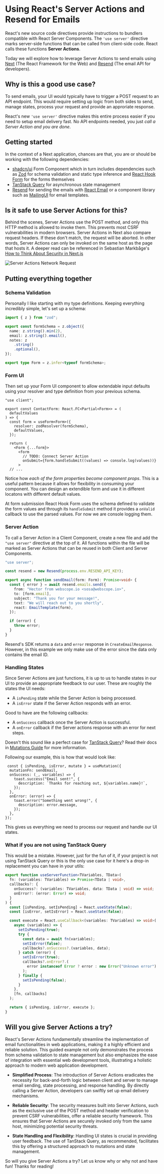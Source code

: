 # Using React's Server Actions and Resend for Emails

React's new source code directives provide instructions to bundlers compatible with React Server Components. The `'use server'` directive marks server-side functions that can be called from client-side code. React calls these functions **Server Actions**.

Today we will explore how to leverage Server Actions to send emails using [Next](https://nextjs.org/) (The React Framework for the Web) and [Resend](https://resend.com/) (The email API for developers).

## Why is this a good use case?

To send emails, your UI would typically have to trigger a POST request to an API endpoint. This would require setting up logic from both sides to send, manage states, process your request and provide an approriate response.

React's new `'use server'` directive makes this entire process easier if you need to setup email delivery fast. No API endpoints needed, you just *call a Server Action and you are done*.

## Getting started

In the context of a Next application, chances are that, you are or should be working with the following dependencies:
* [shadcn/ui](https://ui.shadcn.com/) Form Component which in turn includes dependencies such as [Zod](https://zod.dev/) for schema validation and static type inference and [React Hook Form](https://react-hook-form.com/) for the forms themselves
* [TanStack Query](https://tanstack.com/query/latest) for asynchronous state management
* [Resend](https://resend.com/) for sending the emails with [React Email](https://react.email/) or a component library such as [MailingUI](https://mailingui.com) for email templates.

## Is it safe to use Server Actions for this?

Behind the scenes, Server Actions use the POST method, and only this HTTP method is allowed to invoke them. This prevents most CSRF vulnerabilities in modern browsers. Server Actions in Next also compare request headers. If these don't match, the request will be aborted. In other words, Server Actions can only be invoked on the same host as the page that hosts it. A deeper read can be referenced in Sebastian Markbåge's [How to Think About Security in Next.js](https://nextjs.org/blog/security-nextjs-server-components-actions)

![Server Actions Network Request](/assets/server-actions-network-request.png "Server Actions Network Request")

## Putting everything together

### Schema Validation

Personally I like starting with my type definitions. Keeping everything incredibly simple, let's set up a schema:

``` ts
import { z } from "zod";

export const formSchema = z.object({
  name: z.string().min(2),
  email: z.string().email(),
  notes: z
    .string()
    .optional(),
});

export type Form = z.infer<typeof formSchema>;
```
### Form UI

Then set up your Form UI component to allow extendable input defaults using your resolver and type definition from your previous schema.

```tsx
"use client";

export const ContactForm: React.FC<Partial<Form>> = (
  defaultValues
) => {
  const form = useForm<Form>({
    resolver: zodResolver(formSchema),
    defaultValues,
  });

  return (
    <Form {...form}>
      <form
        // TODO: Connect Server Action
        onSubmit={form.handleSubmit((values) => console.log(values))}
      >
  // ...
```

Notice how *each of the form properties become component props*. This is a useful pattern because it allows for flexibility in consuming your component. You can design an extendible form and use it in different locatons with different default values.

At form submission React Hook Form uses the schema defined to validate the form values and through its `handleSubmit` method it provides a `onValid` callback to use the parsed values. For now we are console logging them.

### Server Action

To call a Server Action in a Client Component, create a new file and add the `"use server"` directive at the top of it. All functions within the file will be marked as Server Actions that can be reused in both Client and Server Components.

```ts
"use server";

const resend = new Resend(process.env.RESEND_API_KEY);

export async function sendEmail(form: Form): Promise<void> {
  const { error } = await resend.emails.send({
    from: "Hector from webscope.io <sosa@webscope.io>",
    to: [form.email],
    subject: "Thank you for your message!",
    text: "We will reach out to you shortly",
    react: EmailTemplate(form),
  });

  if (error) {
    throw error;
  }
}
```

Resend's SDK returns a `data` and `error` response in `CreateEmailResponse`. However, in this example we only make use of the error since the data only contains the email ID.

### Handling States

Since Server Actions are just functions, it is up to us to handle states in our UI to provide an appropriate feedback to our user. These are roughly the states the UI needs:
* A `isPending` state while the Server Action is being processed.
* A `isError` state if the Server Action responds with an error.

Good to have are the following callbacks:
* A `onSuccess` callback once the Server Action is successful.
* A `onError` callback if the Server actions response with an error for next steps.

Doesn't this sound like a perfect case for [TanStack Query](https://tanstack.com/query/latest)? Read their docs in [Mutations Guide](https://tanstack.com/query/latest/docs/framework/react/guides/mutations) for more information.

Following our example, this is how that would look like:

```tsx
 const { isPending, isError, mutate } = useMutation({
  mutationFn: sendEmail,
  onSuccess: (_, variables) => {
    toast.success("Email sent!", {
      description: `Thanks for reaching out, ${variables.name}!`,
    });
  },
  onError: (error) => {
    toast.error("Something went wrong!", {
      description: error.message,
    });
  },
});
```

This gives us everything we need to process our request and handle our UI states. 

### What if you are not using TanStack Query

This would be a mistake. However, just for the fun of it, if your project is not using TanStack Query or this is the only use case for it here's a drop-in replacement you can have in your utils:

```ts
export function useServerFunction<TVariables, TData>(
  fn: (variables: TVariables) => Promise<TData | void>,
  callbacks?: {
    onSuccess?: (variables: TVariables, data: TData | void) => void;
    onError?: (error: Error) => void;
  }
) {
  const [isPending, setIsPending] = React.useState(false);
  const [isError, setIsError] = React.useState(false);

  const execute = React.useCallback<(variables: TVariables) => void>(
    async (variables) => {
      setIsPending(true);
      try {
        const data = await fn(variables);
        setIsError(false);
        callbacks?.onSuccess?.(variables, data);
      } catch (error) {
        setIsError(true);
        callbacks?.onError?.(
          error instanceof Error ? error : new Error("Unknown error")
        );
      } finally {
        setIsPending(false);
      }
    },
    [fn, callbacks]
  );

  return { isPending, isError, execute };
}
```

## Will you give Server Actions a try?


React's Server Actions fundamentally streamline the implementation of email functionalities in web applications, making it a highly efficient and reliable solution. This guided example not only demonstrates the process from schema validation to state management but also emphasizes the ease of integration with essential web development tools, illustrating a holistic approach to modern web application development.

* **Simplified Process**: The introduction of Server Actions eradicates the necessity for back-and-forth logic between client and server to manage email sending, state processing, and response handling. By directly calling a Server Action, developers can swiftly set up email delivery mechanisms.

* **Reliable Security**: The security measures built into Server Actions, such as the exclusive use of the POST method and header verification to prevent CSRF vulnerabilities, offer a reliable security framework. This ensures that Server Actions are securely invoked only from the same host, minimizing potential security threats.

* **State Handling and Flexibility**: Handling UI states is crucial in providing user feedback. The use of TanStack Query, as recommended, facilitates this by offering a structured approach to mutations and state management.

So will you give Server Actions a try? Let us know why or why not and have fun! Thanks for reading!